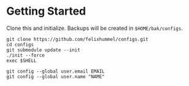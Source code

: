 Getting Started
===============
Clone this and initialize. Backups will be created in `$HOME/bak/configs`.

    git clone https://github.com/felixhummel/configs.git
    cd configs
    git submodule update --init
    ./init --force
    exec $SHELL

    git config --global user.email EMAIL
    git config --global user.name "NAME"

